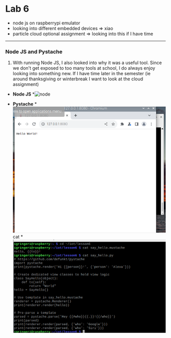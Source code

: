 # Lab 6

-  node js on raspberrypi emulator 
- looking into different embedded devices => xiao 
- particle cloud optional assignment => looking into this if I have time
--- 
### Node JS and Pystache 
1. With running Node JS, I also looked into why it was a useful tool. Since we don't get exposed to too many tools at school, I do always enjoy looking into something new. If I have time later in the semester (ie around thanksgiving or winterbreak I want to look at the cloud assignment)
- **Node JS**
    *![node](node.png)

- **Pystache**
    *![hello](helloWorld.png)cat
    *![cat](cat.png)